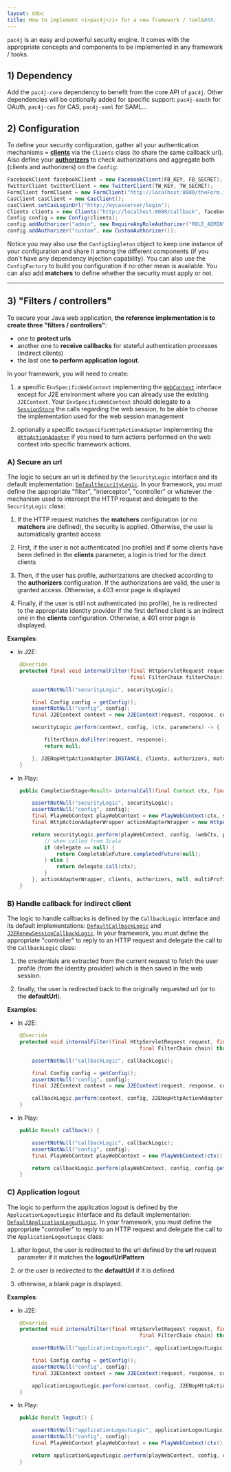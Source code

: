 ```yaml
---
layout: ddoc
title: How to implement <i>pac4j</i> for a new framework / tool&#58;
---
```


`pac4j` is an easy and powerful security engine. It comes with the appropriate concepts and components to be implemented in any framework / tooks.


## 1) Dependency

Add the `pac4j-core` dependency to benefit from the core API of `pac4j`. Other dependencies will be optionally added for specific support: `pac4j-oauth` for OAuth, `pac4j-cas` for CAS, `pac4j-saml` for SAML...


## 2) Configuration

To define your security configuration, gather all your authentication mechanisms = [**clients**](/docs/clients.html) via the `Clients` class (to share the same callback url). Also define your [**authorizers**](/docs/authorizers.html) to check authorizations and aggregate both (clients and authorizers) on the `Config`:

```java
FacebookClient facebookClient = new FacebookClient(FB_KEY, FB_SECRET);
TwitterClient twitterClient = new TwitterClient(TW_KEY, TW_SECRET);
FormClient formClient = new FormClient("http://localhost:8080/theForm.jsp", new SimpleTestUsernamePasswordAuthenticator(), new UsernameProfileCreator());
CasClient casClient = new CasClient();
casClient.setCasLoginUrl("http://mycasserver/login");
Clients clients = new Clients("http://localhost:8080/callback", facebookClient, twitterClient, formClient, casClient);
Config config = new Config(clients);
config.addAuthorizer("admin", new RequireAnyRoleAuthorizer("ROLE_ADMIN"));
config.addAuthorizer("custom", new CustomAuthorizer());
```

Notice you may also use the `ConfigSingleton` object to keep one instance of your configuration and share it among the different components (if you don't have any dependency injection capability). You can also use the `ConfigFactory` to build you configuration if no other mean is available.
You can also add **matchers** to define whether the security must apply or not.

---

## 3) "Filters / controllers"

To secure your Java web application, **the reference implementation is to create three "filters / controllers"**:

- one to **protect urls**
- another one to **receive callbacks** for stateful authentication processes (indirect clients)
- the last one **to perform application logout**.

In your framework, you will need to create:

1) a specific `EnvSpecificWebContext` implementing the [`WebContext`](https://github.com/pac4j/pac4j/blob/master/pac4j-core/src/main/java/org/pac4j/core/context/WebContext.java) interface except for J2E environment where you can already use the existing `J2EContext`. Your `EnvSpecificWebContext` should delegate to a [`SessionStore`](/docs/session-store.html) the calls regarding the web session, to be able to choose the implementation used for the web session management

2) optionally a specific `EnvSpecificHttpActionAdapter` implementing the [`HttpActionAdapter`](https://github.com/pac4j/pac4j/blob/master/pac4j-core/src/main/java/org/pac4j/core/http/HttpActionAdapter.java) if you need to turn actions performed on the web context into specific framework actions.


### A) Secure an url

The logic to secure an url is defined by the `SecurityLogic` interface and its default implementation: [`DefaultSecurityLogic`](https://github.com/pac4j/pac4j/blob/master/pac4j-core/src/main/java/org/pac4j/core/engine/DefaultSecurityLogic.java). In your framework, you must define the appropriate "filter", "interceptor", "controller" or whatever the mechanism used to intercept the HTTP request and delegate to the `SecurityLogic` class:

1) If the HTTP request matches the **matchers** configuration (or no **matchers** are defined), the security is applied. Otherwise, the user is automatically granted access

2) First, if the user is not authenticated (no profile) and if some clients have been defined in the **clients** parameter, a login is tried for the direct clients

3) Then, if the user has profile, authorizations are checked according to the **authorizers** configuration. If the authorizations are valid, the user is granted access. Otherwise, a 403 error page is displayed

4) Finally, if the user is still not authenticated (no profile), he is redirected to the appropriate identity provider if the first defined client is an indirect one in the **clients** configuration. Otherwise, a 401 error page is displayed.

**Examples**:

- In J2E:

```java
    @Override
    protected final void internalFilter(final HttpServletRequest request, final HttpServletResponse response,
                                        final FilterChain filterChain) throws IOException, ServletException {

        assertNotNull("securityLogic", securityLogic);

        final Config config = getConfig();
        assertNotNull("config", config);
        final J2EContext context = new J2EContext(request, response, config.getSessionStore());

        securityLogic.perform(context, config, (ctx, parameters) -> {

            filterChain.doFilter(request, response);
            return null;

        }, J2ENopHttpActionAdapter.INSTANCE, clients, authorizers, matchers, multiProfile);
    }
```

- In Play:

```java
    public CompletionStage<Result> internalCall(final Context ctx, final String clients, final String authorizers, final boolean multiProfile) throws Throwable {

        assertNotNull("securityLogic", securityLogic);
        assertNotNull("config", config);
        final PlayWebContext playWebContext = new PlayWebContext(ctx, sessionStore);
        final HttpActionAdapterWrapper actionAdapterWrapper = new HttpActionAdapterWrapper(config.getHttpActionAdapter());

        return securityLogic.perform(playWebContext, config, (webCtx, parameters) -> {
            // when called from Scala
            if (delegate == null) {
                return CompletableFuture.completedFuture(null);
            } else {
                return delegate.call(ctx);
            }
        }, actionAdapterWrapper, clients, authorizers, null, multiProfile, ctx);
    }
```


### B) Handle callback for indirect client

The logic to handle callbacks is defined by the `CallbackLogic` interface and its default implementations: [`DefaultCallbackLogic`](https://github.com/pac4j/pac4j/blob/master/pac4j-core/src/main/java/org/pac4j/core/engine/DefaultCallbackLogic.java) and [`J2ERenewSessionCallbackLogic`](https://github.com/pac4j/pac4j/blob/master/pac4j-core/src/main/java/org/pac4j/core/engine/J2ERenewSessionCallbackLogic.java). In your framework, you must define the appropriate "controller" to reply to an HTTP request and delegate the call to the `CallbackLogic` class:

1) the credentials are extracted from the current request to fetch the user profile (from the identity provider) which is then saved in the web session.

2) finally, the user is redirected back to the originally requested url (or to the **defaultUrl**).

**Examples**:

- In J2E:

```java
    @Override
    protected void internalFilter(final HttpServletRequest request, final HttpServletResponse response,
                                           final FilterChain chain) throws IOException, ServletException {

        assertNotNull("callbackLogic", callbackLogic);

        final Config config = getConfig();
        assertNotNull("config", config);
        final J2EContext context = new J2EContext(request, response, config.getSessionStore());

        callbackLogic.perform(context, config, J2ENopHttpActionAdapter.INSTANCE, this.defaultUrl, this.multiProfile, this.renewSession);
    }
```

- In Play:

```java
    public Result callback() {

        assertNotNull("callbackLogic", callbackLogic);
        assertNotNull("config", config);
        final PlayWebContext playWebContext = new PlayWebContext(ctx(), playSessionStore);

        return callbackLogic.perform(playWebContext, config, config.getHttpActionAdapter(), this.defaultUrl, this.multiProfile, false);
    }
```


### C) Application logout

The logic to perform the application logout is defined by the `ApplicationLogoutLogic` interface and its default implementation: [`DefaultApplicationLogoutLogic`](https://github.com/pac4j/pac4j/blob/master/pac4j-core/src/main/java/org/pac4j/core/engine/DefaultApplicationLogoutLogic.java). In your framework, you must define the appropriate "controller" to reply to an HTTP request and delegate the call to the `ApplicationLogoutLogic` class:

1) after logout, the user is redirected to the url defined by the **url** request parameter if it matches the **logoutUrlPattern**

2) or the user is redirected to the **defaultUrl** if it is defined

3) otherwise, a blank page is displayed.

**Examples**:

- In J2E:

```java
    @Override
    protected void internalFilter(final HttpServletRequest request, final HttpServletResponse response,
                                           final FilterChain chain) throws IOException, ServletException {

        assertNotNull("applicationLogoutLogic", applicationLogoutLogic);

        final Config config = getConfig();
        assertNotNull("config", config);
        final J2EContext context = new J2EContext(request, response, config.getSessionStore());

        applicationLogoutLogic.perform(context, config, J2ENopHttpActionAdapter.INSTANCE, this.defaultUrl, this.logoutUrlPattern);
    }
```

- In Play:

```java
    public Result logout() {

        assertNotNull("applicationLogoutLogic", applicationLogoutLogic);
        assertNotNull("config", config);
        final PlayWebContext playWebContext = new PlayWebContext(ctx(), playSessionStore);

        return applicationLogoutLogic.perform(playWebContext, config, config.getHttpActionAdapter(), this.defaultUrl, this.logoutUrlPattern);
    }
```
